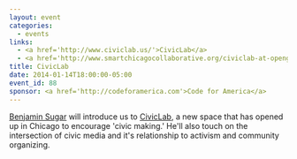 ```yaml
---
layout: event
categories: 
  - events
links:
  - <a href='http://www.civiclab.us/'>CivicLab</a>
  - <a href='http://www.smartchicagocollaborative.org/civiclab-at-opengovhack-night/'>CivicLab at OpenGovHack Night</a>
title: CivicLab
date: 2014-01-14T18:00:00-05:00
event_id: 88
sponsor: <a href='http://codeforamerica.com'>Code for America</a>
---
```


<p><a href='https://twitter.com/skilfullycurled'>Benjamin Sugar</a> will introduce us to <a href='http://www.civiclab.us/'>CivicLab</a>, a new space that has opened up in Chicago to encourage 'civic making.' He'll also touch on the intersection of civic media and it's relationship to activism and community organizing.</p>
